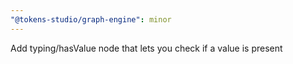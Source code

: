 ```yaml
---
"@tokens-studio/graph-engine": minor
---
```


Add typing/hasValue node that lets you check if a value is present
